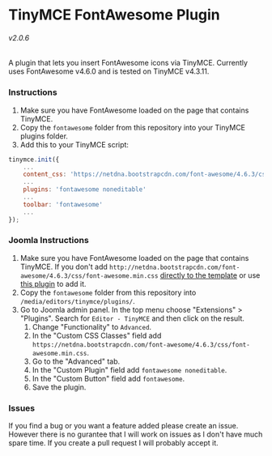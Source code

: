 # TinyMCE FontAwesome Plugin

###### v2.0.6

A plugin that lets you insert FontAwesome icons via TinyMCE. Currently uses FontAwesome v4.6.0 and is tested on TinyMCE v4.3.11.


### Instructions
1. Make sure you have FontAwesome loaded on the page that contains TinyMCE.
2. Copy the `fontawesome` folder from this repository into your TinyMCE plugins folder.
3. Add this to your TinyMCE script:
```js
tinymce.init({
    ...
    content_css: 'https://netdna.bootstrapcdn.com/font-awesome/4.6.3/css/font-awesome.min.css'
    ...
    plugins: 'fontawesome noneditable'
    ...
    toolbar: 'fontawesome'
    ...
});
```

### Joomla Instructions
1. Make sure you have FontAwesome loaded on the page that contains TinyMCE. If you don't add `http://netdna.bootstrapcdn.com/font-awesome/4.6.3/css/font-awesome.min.css` [directly to the template](https://docs.joomla.org/J3.x:Adding_JavaScript_and_CSS_to_the_page) or use [this plugin](https://thekrotek.com/joomla-extensions/admin-custom-css) to add it.
2. Copy the `fontawesome` folder from this repository into `/media/editors/tinymce/plugins/`.
3. Go to Joomla admin panel. In the top menu choose "Extensions" > "Plugins". Search for `Editor - TinyMCE` and then click on the result.
    1. Change "Functionality" to `Advanced`.
    2. In the "Custom CSS Classes" field add `https://netdna.bootstrapcdn.com/font-awesome/4.6.3/css/font-awesome.min.css`.
    3. Go to the "Advanced" tab.
    4. In the "Custom Plugin" field add `fontawesome noneditable`.
    5. In the "Custom Button" field add `fontawesome`.
    6. Save the plugin.

### Issues
If you find a bug or you want a feature added please create an issue. However there is no gurantee that I will work on issues as I don't have much spare time. If you create a pull request I will probably accept it.
